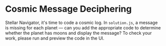 # Cosmic Message Deciphering

Stellar Navigator, it's time to code a cosmic log. In `solution.js`, a message is missing for each planet — can you add the appropriate code to determine whether the planet has moons and display the message? To check your work, please run and preview the code in the UI.